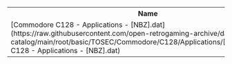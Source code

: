 <table>
<tr><th>Name</th><th>Size</th></tr>
<tr><td>
[Commodore C128 - Applications - [NBZ].dat](https://raw.githubusercontent.com/open-retrogaming-archive/dat-catalog/main/root/basic/TOSEC/Commodore/C128/Applications/[NBZ]/Commodore C128 - Applications - [NBZ].dat)
</td><td>15061</td></tr>
</table>
